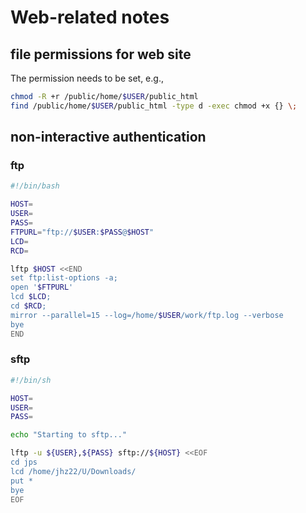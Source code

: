 # Web-related notes

## file permissions for web site

The permission needs to be set, e.g.,
```bash
chmod -R +r /public/home/$USER/public_html
find /public/home/$USER/public_html -type d -exec chmod +x {} \;
```

## non-interactive authentication

### ftp

```bash
#!/bin/bash

HOST=
USER=
PASS=
FTPURL="ftp://$USER:$PASS@$HOST"
LCD=
RCD=

lftp $HOST <<END
set ftp:list-options -a;
open '$FTPURL'
lcd $LCD;
cd $RCD;
mirror --parallel=15 --log=/home/$USER/work/ftp.log --verbose
bye
END
```

### sftp

```bash
#!/bin/sh

HOST=
USER=
PASS=

echo "Starting to sftp..."

lftp -u ${USER},${PASS} sftp://${HOST} <<EOF
cd jps
lcd /home/jhz22/U/Downloads/
put *
bye
EOF
```

